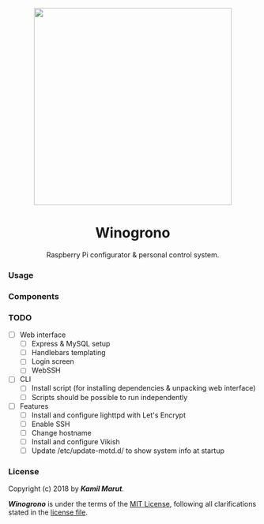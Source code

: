 <p align="center"><a href="https://github.com/EXLER/winogrono" target="_blank"><img src="https://images2.imgbox.com/85/64/NGmjxwnx_o.png" width="400"></a></p>

<h1 align="center">Winogrono</h1>

<p align="center">Raspberry Pi configurator & personal control system.</p>

### Usage

### Components

### TODO
* [ ] Web interface
	- [ ] Express & MySQL setup
	- [ ] Handlebars templating
	- [ ] Login screen 
	- [ ] WebSSH
* [ ] CLI
	- [ ] Install script (for installing dependencies & unpacking web interface)
	- [ ] Scripts should be possible to run independently
* [ ] Features
	- [ ] Install and configure lighttpd with Let's Encrypt
	- [ ] Enable SSH
	- [ ] Change hostname
 	- [ ] Install and configure Vikish
	- [ ] Update /etc/update-motd.d/ to show system info at startup

### License

Copyright (c) 2018 by ***Kamil Marut***.

***Winogrono*** is under the terms of the [MIT License](https://www.tldrlegal.com/l/mit), following all clarifications stated in the [license file](LICENSE).
